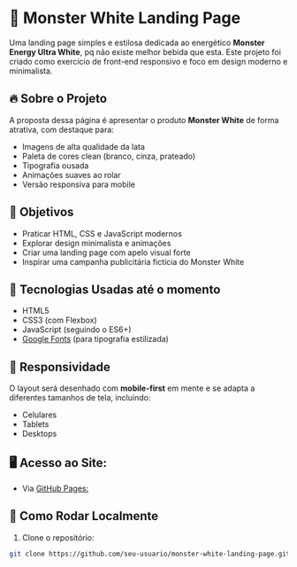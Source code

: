 # 🐉 Monster White Landing Page

Uma landing page simples e estilosa dedicada ao energético **Monster Energy Ultra White**, pq não existe melhor bebida que esta. Este projeto foi criado como exercício de front-end responsivo e foco em design moderno e minimalista.

## 🔥 Sobre o Projeto

A proposta dessa página é apresentar o produto **Monster White** de forma atrativa, com destaque para:

- Imagens de alta qualidade da lata
- Paleta de cores clean (branco, cinza, prateado)
- Tipografia ousada
- Animações suaves ao rolar
- Versão responsiva para mobile

## 🎯 Objetivos

- Praticar HTML, CSS e JavaScript modernos
- Explorar design minimalista e animações
- Criar uma landing page com apelo visual forte
- Inspirar uma campanha publicitária fictícia do Monster White

## 🚀 Tecnologias Usadas até o momento

- HTML5
- CSS3 (com Flexbox)
- JavaScript (seguindo o ES6+)
- [Google Fonts](https://fonts.google.com/) (para tipografia estilizada)

## 📱 Responsividade

O layout será desenhado com **mobile-first** em mente e se adapta a diferentes tamanhos de tela, incluindo:

- Celulares
- Tablets
- Desktops

## 🖥️ Acesso ao Site:
- Via [GitHub Pages:](https://aturys.github.io/MonsterWhiteSite/)

## 🧪 Como Rodar Localmente

1. Clone o repositório:
```bash
git clone https://github.com/seu-usuario/monster-white-landing-page.git

```